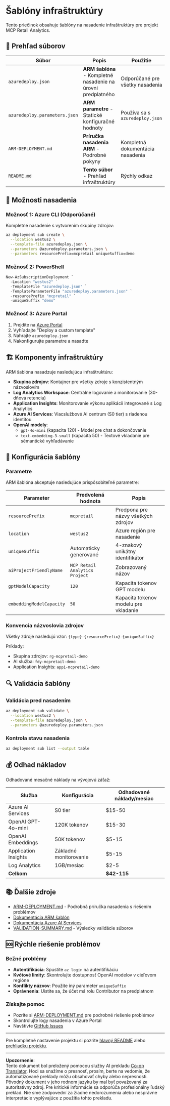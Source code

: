 <!--
CO_OP_TRANSLATOR_METADATA:
{
  "original_hash": "09c7975912db719927ad32946b55e621",
  "translation_date": "2025-09-30T13:32:03+00:00",
  "source_file": "azd/infra/README.md",
  "language_code": "sk"
}
-->
# Šablóny infraštruktúry

Tento priečinok obsahuje šablóny na nasadenie infraštruktúry pre projekt MCP Retail Analytics.

## 📁 Prehľad súborov

| Súbor | Popis | Použitie |
|-------|-------|----------|
| `azuredeploy.json` | **ARM šablóna** - Kompletné nasadenie na úrovni predplatného | Odporúčané pre všetky nasadenia |
| `azuredeploy.parameters.json` | **ARM parametre** - Statické konfiguračné hodnoty | Používa sa s `azuredeploy.json` |
| `ARM-DEPLOYMENT.md` | **Príručka nasadenia ARM** - Podrobné pokyny | Kompletná dokumentácia nasadenia |
| `README.md` | **Tento súbor** - Prehľad infraštruktúry | Rýchly odkaz |

## 🚀 Možnosti nasadenia

### Možnosť 1: Azure CLI (Odporúčané)
Kompletné nasadenie s vytvorením skupiny zdrojov:
```bash
az deployment sub create \
  --location westus2 \
  --template-file azuredeploy.json \
  --parameters @azuredeploy.parameters.json \
  --parameters resourcePrefix=mcpretail uniqueSuffix=demo
```

### Možnosť 2: PowerShell
```powershell
New-AzSubscriptionDeployment `
  -Location "westus2" `
  -TemplateFile "azuredeploy.json" `
  -TemplateParameterFile "azuredeploy.parameters.json" `
  -resourcePrefix "mcpretail" `
  -uniqueSuffix "demo"
```

### Možnosť 3: Azure Portal
1. Prejdite na [Azure Portal](https://portal.azure.com)
2. Vyhľadajte "Deploy a custom template"
3. Nahrajte `azuredeploy.json`
4. Nakonfigurujte parametre a nasadte

## 🏗️ Komponenty infraštruktúry

ARM šablóna nasadzuje nasledujúcu infraštruktúru:

- **Skupina zdrojov**: Kontajner pre všetky zdroje s konzistentným názvoslovím
- **Log Analytics Workspace**: Centrálne logovanie a monitorovanie (30-dňová retencia)
- **Application Insights**: Monitorovanie výkonu aplikácií integrované s Log Analytics
- **Azure AI Services**: Viacslužbové AI centrum (S0 tier) s riadenou identitou
- **OpenAI modely**:
  - `gpt-4o-mini` (kapacita 120) - Model pre chat a dokončovanie
  - `text-embedding-3-small` (kapacita 50) - Textové vkladanie pre sémantické vyhľadávanie

## 🔧 Konfigurácia šablóny

### Parametre
ARM šablóna akceptuje nasledujúce prispôsobiteľné parametre:

| Parameter | Predvolená hodnota | Popis |
|-----------|--------------------|-------|
| `resourcePrefix` | `mcpretail` | Predpona pre názvy všetkých zdrojov |
| `location` | `westus2` | Azure región pre nasadenie |
| `uniqueSuffix` | Automaticky generované | 4-znakový unikátny identifikátor |
| `aiProjectFriendlyName` | `MCP Retail Analytics Project` | Zobrazovaný názov |
| `gptModelCapacity` | `120` | Kapacita tokenov GPT modelu |
| `embeddingModelCapacity` | `50` | Kapacita tokenov modelu pre vkladanie |

### Konvencia názvoslovia zdrojov
Všetky zdroje nasledujú vzor: `{type}-{resourcePrefix}-{uniqueSuffix}`

Príklady:
- Skupina zdrojov: `rg-mcpretail-demo`
- AI služba: `fdy-mcpretail-demo`
- Application Insights: `appi-mcpretail-demo`

## 🔍 Validácia šablóny

### Validácia pred nasadením
```bash
az deployment sub validate \
  --location westus2 \
  --template-file azuredeploy.json \
  --parameters @azuredeploy.parameters.json
```

### Kontrola stavu nasadenia
```bash
az deployment sub list --output table
```

## 💰 Odhad nákladov

Odhadované mesačné náklady na vývojovú záťaž:

| Služba | Konfigurácia | Odhadované náklady/mesiac |
|--------|--------------|--------------------------|
| Azure AI Services | S0 tier | $15-50 |
| OpenAI GPT-4o-mini | 120K tokenov | $15-30 |
| OpenAI Embeddings | 50K tokenov | $5-15 |
| Application Insights | Základné monitorovanie | $5-15 |
| Log Analytics | 1GB/mesiac | $2-5 |
| **Celkom** | | **$42-115** |

## 📚 Ďalšie zdroje

- [ARM-DEPLOYMENT.md](./ARM-DEPLOYMENT.md) - Podrobná príručka nasadenia s riešením problémov
- [Dokumentácia ARM šablón](https://docs.microsoft.com/en-us/azure/azure-resource-manager/templates/)
- [Dokumentácia Azure AI Services](https://docs.microsoft.com/en-us/azure/cognitive-services/)
- [VALIDATION-SUMMARY.md](./VALIDATION-SUMMARY.md) - Výsledky validácie súborov

## 🆘 Rýchle riešenie problémov

### Bežné problémy
- **Autentifikácia**: Spustite `az login` na autentifikáciu
- **Kvótové limity**: Skontrolujte dostupnosť OpenAI modelov v cieľovom regióne
- **Konflikty názvov**: Použite iný parameter `uniqueSuffix`
- **Oprávnenia**: Uistite sa, že účet má rolu Contributor na predplatnom

### Získajte pomoc
- Pozrite si [ARM-DEPLOYMENT.md](./ARM-DEPLOYMENT.md) pre podrobné riešenie problémov
- Skontrolujte logy nasadenia v Azure Portal
- Navštívte [GitHub Issues](https://github.com/microsoft/MCP-Server-and-PostgreSQL-Sample-Retail/issues)

---

Pre kompletné nastavenie projektu si pozrite [hlavný README](../../README.md) alebo [prehliadku projektu](../../walkthrough/README.md).

---

**Upozornenie**:  
Tento dokument bol preložený pomocou služby AI prekladu [Co-op Translator](https://github.com/Azure/co-op-translator). Hoci sa snažíme o presnosť, prosím, berte na vedomie, že automatizované preklady môžu obsahovať chyby alebo nepresnosti. Pôvodný dokument v jeho rodnom jazyku by mal byť považovaný za autoritatívny zdroj. Pre kritické informácie sa odporúča profesionálny ľudský preklad. Nie sme zodpovední za žiadne nedorozumenia alebo nesprávne interpretácie vyplývajúce z použitia tohto prekladu.